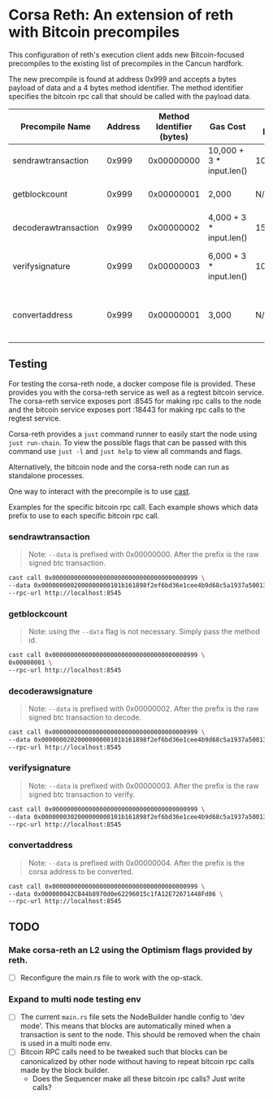 # Corsa Reth: An extension of reth with Bitcoin precompiles

This configuration of reth's execution client adds new Bitcoin-focused precompiles to the existing list of precompiles in the Cancun hardfork.

The new precompile is found at address 0x999 and accepts a bytes payload of data and a 4 bytes method identifier. The method identifier specifies the bitcoin rpc call that should be called with the payload data.

| Precompile Name | Address | Method Identifier (bytes) | Gas Cost | Gas Limit | Description |
|-----------------|-----|---------------------------|----------|-----------|-------------|
| sendrawtransaction | 0x999 | 0x00000000 | 10,000 + 3 * input.len() | 100,000 | Sends a raw Bitcoin transaction |
| getblockcount | 0x999 | 0x00000001 | 2,000 | N/A | Retrieves the current block count |
| decoderawtransaction | 0x999 | 0x00000002 | 4,000 + 3 * input.len() | 150,000 | Decodes a raw Bitcoin transaction |
| verifysignature | 0x999 | 0x00000003 | 6,000 + 3 * input.len() | 100,000 | Verifies the signature of a Bitcoin transaction |
| convertaddress | 0x999 |  0x00000001 | 3,000 | N/A | Converts the Corsa address to the corresponding BTC address |

## Testing

For testing the corsa-reth node, a docker compose file is provided. These provides you with the corsa-reth service as well as a regtest bitcoin service. The corsa-reth service exposes port :8545 for making rpc calls to the node and the bitcoin service exposes port :18443 for making rpc calls to the regtest service.

Corsa-reth provides a `just` command runner to easily start the node using `just run-chain`. To view the possible flags that can be passed with this command use `just -l` and `just help` to view all commands and flags.

Alternatively, the bitcoin node and the corsa-reth node can run as standalone processes.  

One way to interact with the precompile is to use [cast](https://book.getfoundry.sh/reference/cast/transaction-commands).

Examples for the specific bitcoin rpc call. Each example shows which data prefix to use to each specific bitcoin rpc call.

### sendrawtransaction
> Note: `--data` is prefixed with 0x00000000. After the prefix is the raw signed btc transaction.
```sh
cast call 0x0000000000000000000000000000000000000999 \
--data 0x0000000002000000000101b161898f2ef6bd36e1cee4b9d68c5a1937a5001306e81a0fc30e99b44e8f835a00000000000000000001c0aff629010000001600148267b14c9fc90545c5828cbb9d26e12a9ecb8c160247304402205709263844829d625759b202ecf8d85fc6a2c07f958555d5b32c98e9c8b33c8a02200a6132106329e8dcc9c54bc7444075a90f505909bffb63b65f93257cbe23c9040121025912be1b355b604d151f36348c91976c4cda0c3c9c7fcb4469cdf0213fa216e900000000 \
--rpc-url http://localhost:8545
```

### getblockcount
> Note: using the `--data` flag is not necessary. Simply pass the method id. 
```sh
cast call 0x0000000000000000000000000000000000000999 \
0x00000001 \
--rpc-url http://localhost:8545
```

### decoderawsignature
> Note: `--data` is prefixed with 0x00000002. After the prefix is the raw signed btc transaction to decode.
```sh
cast call 0x0000000000000000000000000000000000000999 \
--data 0x0000000202000000000101b161898f2ef6bd36e1cee4b9d68c5a1937a5001306e81a0fc30e99b44e8f835a00000000000000000001c0aff629010000001600148267b14c9fc90545c5828cbb9d26e12a9ecb8c160247304402205709263844829d625759b202ecf8d85fc6a2c07f958555d5b32c98e9c8b33c8a02200a6132106329e8dcc9c54bc7444075a90f505909bffb63b65f93257cbe23c9040121025912be1b355b604d151f36348c91976c4cda0c3c9c7fcb4469cdf0213fa216e900000000 \
--rpc-url http://localhost:8545
```

### verifysignature
> Note: `--data` is prefixed with 0x00000003. After the prefix is the raw signed btc transaction to verify.
```sh
cast call 0x0000000000000000000000000000000000000999 \
--data 0x0000000302000000000101b161898f2ef6bd36e1cee4b9d68c5a1937a5001306e81a0fc30e99b44e8f835a00000000000000000001c0aff629010000001600148267b14c9fc90545c5828cbb9d26e12a9ecb8c160247304402205709263844829d625759b202ecf8d85fc6a2c07f958555d5b32c98e9c8b33c8a02200a6132106329e8dcc9c54bc7444075a90f505909bffb63b65f93257cbe23c9040121025912be1b355b604d151f36348c91976c4cda0c3c9c7fcb4469cdf0213fa216e900000000 \
--rpc-url http://localhost:8545
```

### convertaddress
> Note: `--data` is prefixed with 0x00000004. After the prefix is the corsa address to be converted.
```sh
cast call 0x0000000000000000000000000000000000000999 \
--data 0x000000042CB44b8970d0e62296015c1fA12E72671448Fd86 \
--rpc-url http://localhost:8545
```

## TODO
### Make corsa-reth an L2 using the Optimism flags provided by reth.
- [ ] Reconfigure the main.rs file to work with the op-stack.

### Expand to multi node testing env
- [ ] The current `main.rs` file sets the NodeBuilder handle config to 'dev mode'. This means that blocks are automatically mined when a transaction is sent to the node. This should be removed when the chain is used in a multi node env.
- [ ] Bitcoin RPC calls need to be tweaked such that blocks can be canonicalized by other node without having to repeat bitcoin rpc calls made by the block builder.
    - Does the Sequencer make all these bitcoin rpc calls? Just write calls?
